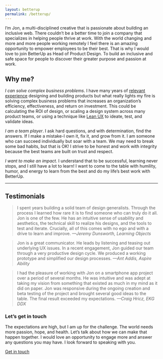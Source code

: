 ```yaml
---
layout: betterup
permalink: /betterup/
---
```


I’m Jon, a multi-disciplined creative that is passionate about building an inclusive web. There couldn’t be a better time to join a company that specializes in helping people thrive at work. With the world changing and more and more people working remotely I feel there is an amazing opportunity to empower employees to be their best. That is why I would love to join BetterUp as Head of Product Design. To build an inclusive and safe space for people to discover their greater purpose and passion at work.

## Why me?

_I can solve complex business problems_. I have many years of [relevant experience](/resume) designing and building products but what really lights my fire is solving complex business problems that increases an organization’s efficiency, effectiveness, and return on investment. This could be calculating the ROI of design, or scaling a design system across many product teams, or using a technique like [Lean UX](https://www.interaction-design.org/literature/article/a-simple-introduction-to-lean-ux) to ideate, test, and validate ideas.

_I am a team player_. I ask hard questions, and with determination, find the answers. If I make a mistake-I own it, fix it, and grow from it. I am someone who can succeed individually but soar with a team. We may need to break some bad habits, but that is OK! I strive to be honest and work with integrity because the best teams are built on trust and respect.

_I want to make an impact_.  I understand that to be successful, learning never stops, and I still have a lot to learn! I want to come to the table with humility, humor, and energy to learn from the best and do my life’s best work with BetterUp.

----

## Testimonials

> I spent years building a solid team of design generalists. Through the process I learned how rare it is to find someone who can truly do it all. Jon is one of the few. He has an intuitive sense of usability and aesthetics, the technical skill to realize his designs, and the tools to test and iterate. Crucially, all of this comes with no ego and with a drive to learn and improve. <cite>—Jeremy Dunsworth, Learning Objects</cite>

> Jon is a great communicator. He leads by listening and teasing out underlying UX issues. In a recent engagement, Jon guided our team through a very productive design cycle. We produced a working prototype and simplified our design processes. <cite>—Ant Addis, Aspire Ability</cite>

> I had the pleasure of working with Jon on a smartphone app project over a period of several months.  He was intuitive and was adept at taking my vision from something that existed as much in my mind as it did on paper.  Jon was responsive during the ongoing creation and beta testing of the project and brought several good ideas to the table.  The final result exceeded my expectations. <cite>—Craig Hricz, EKG DDX</cite>

### Let’s get in touch

The expectations are high, but I am up for the challenge. The world needs more passion, hope, and health. Let’s talk about how we can make that happen together. I would love an opportunity to engage more and answer any questions you may have. I look forward to speaking with you.

<a class="button continue" href="mailto: jonmb08@gmail.com?subject=Hey, it's BetterUp">Get in touch</a>
